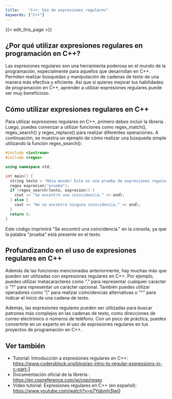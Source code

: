 ```yaml
---
title:    "C++: Uso de expresiones regulares"
keywords: ["C++"]
---
```


{{< edit_this_page >}}

## ¿Por qué utilizar expresiones regulares en programación en C++?

Las expresiones regulares son una herramienta poderosa en el mundo de la programación, especialmente para aquellos que desarrollan en C++. Permiten realizar búsquedas y manipulación de cadenas de texto de una manera más efectiva y eficiente. Así que si quieres mejorar tus habilidades de programación en C++, aprender a utilizar expresiones regulares puede ser muy beneficioso.

## Cómo utilizar expresiones regulares en C++

Para utilizar expresiones regulares en C++, primero debes incluir la librería <regex>. Luego, puedes comenzar a utilizar funciones como regex_match(), regex_search() y regex_replace() para realizar diferentes operaciones. A continuación, se muestra un ejemplo de cómo realizar una búsqueda simple utilizando la función regex_search():

```C++
#include <iostream>
#include <regex>

using namespace std;

int main() {
  string texto = "Hola mundo! Esto es una prueba de expresiones regulares.";
  regex expresion("prueba");
  if (regex_search(texto, expresion)) {
    cout << "Se encontró una coincidencia." << endl;
  } else {
    cout << "No se encontró ninguna coincidencia." << endl;
  }
  return 0;
}
```

Este código imprimirá "Se encontró una coincidencia." en la consola, ya que la palabra "prueba" está presente en el texto.

## Profundizando en el uso de expresiones regulares en C++

Además de las funciones mencionadas anteriormente, hay muchas más que pueden ser utilizadas con expresiones regulares en C++. Por ejemplo, puedes utilizar metacaracteres como "." para representar cualquier carácter o "?" para representar un carácter opcional. También puedes utilizar operadores como "|" para realizar coincidencias alternativas o "^" para indicar el inicio de una cadena de texto.

Además, las expresiones regulares pueden ser utilizadas para buscar patrones más complejos en las cadenas de texto, como direcciones de correo electrónico o números de teléfono. Con un poco de práctica, puedes convertirte en un experto en el uso de expresiones regulares en tus proyectos de programación en C++.

## Ver también

- Tutorial: Introducción a expresiones regulares en C++: https://www.codersblock.org/blog/an-intro-to-regular-expressions-in-c-part-1
- Documentación oficial de la librería <regex>: https://en.cppreference.com/w/cpp/regex
- Video tutorial: Expresiones regulares en C++ (en español): https://www.youtube.com/watch?v=p7Yqbmh3Iw0